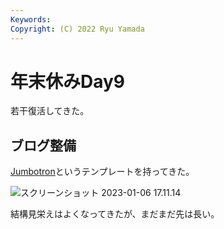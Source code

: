 ```yaml
---
Keywords:
Copyright: (C) 2022 Ryu Yamada
---
```



# 年末休みDay9

若干復活してきた。

## ブログ整備
[Jumbotron](https://getbootstrap.jp/docs/4.2/components/jumbotron/)というテンプレートを持ってきた。

![スクリーンショット 2023-01-06 17.11.14](inkdrop://file:5MbqsFkEy)

結構見栄えはよくなってきたが、まだまだ先は長い。
